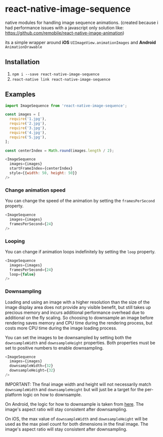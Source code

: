 # react-native-image-sequence
native modules for handling image sequence animations. (created because i had performance issues with a javascript only solution like: https://github.com/remobile/react-native-image-animation)

its a simple wrapper around **iOS** `UIImageView.animationImages` and **Android** `AnimationDrawable`

## Installation

1. `npm i --save react-native-image-sequence`
2. `react-native link react-native-image-sequence`


## Examples

```javascript
import ImageSequence from 'react-native-image-sequence';

const images = [
  require('1.jpg'),
  require('2.jpg'),
  require('3.jpg'),
  require('4.jpg'),
  require('5.jpg'),
];

const centerIndex = Math.round(images.length / 2);

<ImageSequence
  images={images}
  startFrameIndex={centerIndex}
  style={{width: 50, height: 50}}
/>
```

### Change animation speed
You can change the speed of the animation by setting the `framesPerSecond` property.

```javascript
<ImageSequence
  images={images}
  framesPerSecond={24}
/>
```

### Looping
You can change if animation loops indefinitely by setting the `loop` property.

```javascript
<ImageSequence
  images={images}
  framesPerSecond={24}
  loop={false}
/>
```

### Downsampling
Loading and using an image with a higher resolution than the size of the image display area does not provide any visible benefit, but still takes up precious memory and incurs additional performance overhead due to additional on the fly scaling. So choosing to downsample an image before rendering saves memory and CPU time during the rendering process, but costs more CPU time during the image loading process.

You can set the images to be downsampled by setting both the `downsampleWidth` and `downsampleHeight` properties. Both properties must be set to positive numbers to enable downsampling.

```javascript
<ImageSequence
  images={images}
  downsampleWidth={32}
  downsampleHeight={32}
/>
```

IMPORTANT: The final image width and height will not necessarily match `downsampleWidth` and `downsampleHeight` but will just be a target for the per-platform logic on how to downsample.

On Android, the logic for how to downsample is taken from [here](https://developer.android.com/topic/performance/graphics/load-bitmap). The image's aspect ratio will stay consistent after downsampling.

On iOS, the max value of `downsampleWidth` and `downsampleHeight` will be used as the max pixel count for both dimensions in the final image. The image's aspect ratio will stay consistent after downsampling.
